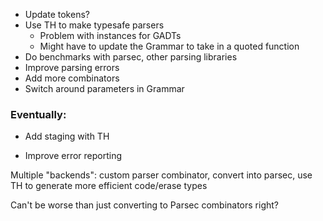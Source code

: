 - Update tokens?
- Use TH to make typesafe parsers
  - Problem with instances for GADTs
  - Might have to update the Grammar to take in a quoted function
- Do benchmarks with parsec, other parsing libraries
- Improve parsing errors
- Add more combinators
- Switch around parameters in Grammar

### Eventually:
- Add staging with TH

- Improve error reporting

Multiple "backends": custom parser combinator, convert into parsec, use TH to generate more efficient code/erase types

Can't be worse than just converting to Parsec combinators right?